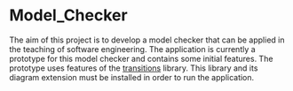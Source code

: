 # Model_Checker
The aim of this project is to develop a model checker that can be applied in the teaching of software engineering. 
The application is currently a prototype for this model checker and contains some initial features. 
The prototype uses features of the [transitions](https://github.com/pytransitions/transitions) library. This library and its diagram extension must be installed in order to run the application.
